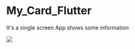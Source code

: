 # My_Card_Flutter
It's a single screen App shows some information

<img src="/Users/kalpeshthakare/Desktop/SimulatorScreen\ ShotiPhone11Pro\ Max.png">

